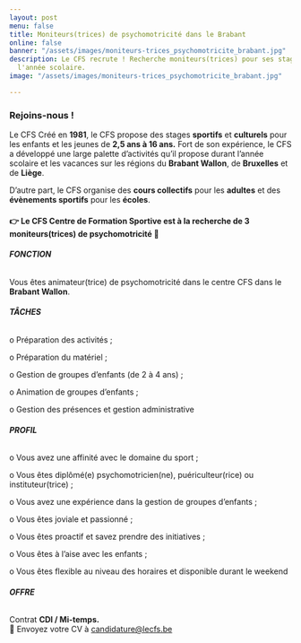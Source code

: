 ```yaml
---
layout: post
menu: false
title: Moniteurs(trices) de psychomotricité dans le Brabant
online: false
banner: "/assets/images/moniteurs-trices_psychomotricite_brabant.jpg"
description: Le CFS recrute ! Recherche moniteurs(trices) pour ses stages et durant
  l'année scolaire.
image: "/assets/images/moniteurs-trices_psychomotricite_brabant.jpg"

---
```

### Rejoins-nous !

Le CFS Créé en **1981**, le CFS propose des stages **sportifs** et **culturels** pour les enfants et les jeunes de **2,5 ans à 16 ans.** Fort de son expérience, le CFS a développé une large palette d’activités qu’il propose durant l’année scolaire et les vacances sur les régions du **Brabant Wallon**, de **Bruxelles** et de **Liège**.

D’autre part, le CFS organise des **cours collectifs** pour les **adultes** et des **évènements sportifs** pour les **écoles**.

#### 👉 Le CFS Centre de Formation Sportive est à la recherche de 3 **moniteurs(trices) de psychomotricité** 👶

###### **FONCTION**

Vous êtes animateur(trice) de psychomotricité dans le centre CFS dans le **Brabant Wallon**.

###### **TÂCHES**

o Préparation des activités ;

o Préparation du matériel ;

o Gestion de groupes d’enfants (de 2 à 4 ans) ;

o Animation de groupes d’enfants ;

o Gestion des présences et gestion administrative

###### **PROFIL**

o Vous avez une affinité avec le domaine du sport ;

o Vous êtes diplômé(e) psychomotricien(ne), puériculteur(rice) ou instituteur(trice) ;

o Vous avez une expérience dans la gestion de groupes d’enfants ;

o Vous êtes joviale et passionné ;

o Vous êtes proactif et savez prendre des initiatives ;

o Vous êtes à l’aise avec les enfants ;

o Vous êtes flexible au niveau des horaires et disponible durant le weekend

###### **OFFRE**

Contrat **CDI / Mi-temps.**  
📩 Envoyez votre CV à candidature@lecfs.be